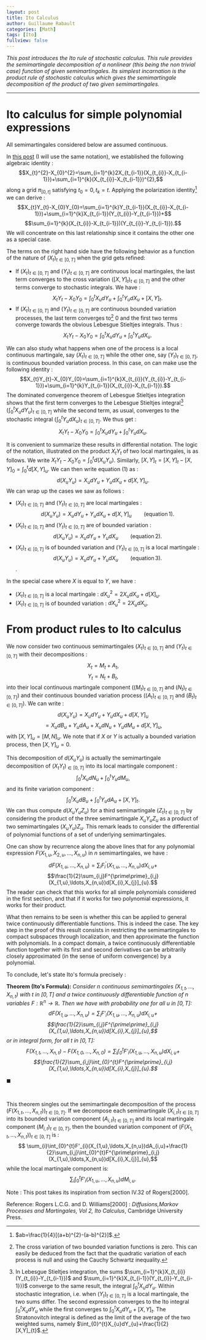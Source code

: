 ```yaml
--- 
layout: post 
title: Ito Calculus 
author: Guillaume Rabault
categories: [Math] 
tags: [Ito]
fullview: false 
--- 
```


*This post introduces the Ito rule of stochastic
calculus. This rule provides the semimartingale decomposition of a
nonlinear (this being the non trivial case) function of given
semimartingales. Its simplest incarnation is the product rule of
stochastic calculus which gives the semimartingale decomposition of the
product of two given semimartingales.*

* * * * *

Ito calculus for simple polynomial expressions
==============================================

All semimartingales considered below are assumed continuous.

In [this
post](/math/2013/05/29/quadratic-variation-and-stochastic-integration.html "QUADRATIC VARIATION AND STOCHASTIC INTEGRATION")
(I will use the same notation), we established the following algebraic
identity :
$$X_{t}^{2}-X_{0}^{2}=\sum_{i=1}^{k}2X_{t_{i-1}}(X_{t_{i}}-X_{t_{i-1}})+\sum_{i=1}^{k}(X_{t_{i}}-X_{t_{i-1}})^{2},$$
along a grid $\pi_{[0,t]}$ satisfying $t_{0}=0 ,t_{k}=t$.
Applying the polarization identity[^1] we can derive :
$$X_{t}Y_{t}-X_{0}Y_{0}=\sum_{i=1}^{k}Y_{t_{i-1}}(X_{t_{i}}-X_{t_{i-1}})+\sum_{i=1}^{k}X_{t_{i-1}}(Y_{t_{i}}-Y_{t_{i-1}})+$$
$$\sum_{i=1}^{k}(X_{t_{i}}-X_{t_{i-1}})(Y_{t_{i}}-Y_{t_{i-1}}).$$
We will concentrate on this last relationship since it contains the
other one as a special case.

The terms on the right hand side have the following behavior as a
function of the nature of $(X_{t})_{t \in [0,T]}$ when the grid
gets refined:

-   If $(X_{t})_{t \in [0,T]}$ and $(Y_{t})_{t \in [0,T]}$ are
    continuous local martingales, the last term converges to the cross
    variation $([X,Y]_{t})_{t \in [0,T]}$ and the other terms
    converge to stochastic integrals. We have :
    $$X_{t}Y_{t}-X_{0}Y_{0}=\int_{0}^{t}X_{u}dY_{u}+\int_{0}^{t}Y_{u}dX_{u}+[X,Y]_{t}.
    \tag{1}$$
-   If $(X_{t})_{t \in [0,T]}$ and $(Y_{t})_{t \in [0,T]}$ are
    continuous bounded variation processes, the last term converges
    to[^2] $0$ and the first two terms converge towards the
    obvious Lebesgue Stieltjes integrals. Thus :
    $$X_{t}Y_{t}-X_{0}Y_{0}=\int_{0}^{t}X_{u}dY_{u}+\int_{0}^{t}Y_{u}dX_{u}.
    \tag{2}$$

We can also study what happens when one of the process is a local
continuous martingale, say $(X_{t})_{t \in [0,T]}$ while the other
one, say $(Y_{t})_{t \in [0,T]}$, is continuous bounded variation
process. In this case, on can make use the following identity :
$$X_{t}Y_{t}-X_{0}Y_{0}=\sum_{i=1}^{k}X_{t_{i}}(Y_{t_{i}}-Y_{t_{i-1}})+\sum_{i=1}^{k}Y_{t_{i-1}}(X_{t_{i}}-X_{t_{i-1}}).$$
The dominated convergence theorem of Lebesgue Stieltjes integration
shows that the first term converges to the Lebesgue Stieltjes
integral[^3] $(\int_{0}^{t}X_{u}dY_{u})_{t \in [0,T]}$
while the second term, as usual, converges to the stochastic integral
$(\int_{0}^{t}Y_{u}dX_{u})_{t \in [0,T]}$. We thus get :
$$X_{t}Y_{t}-X_{0}Y_{0}=\int_{0}^{t}X_{u}dY_{u}+\int_{0}^{t}Y_{u}dX_{u}.
\tag{3}$$

It is convenient to summarize these results in differential notation.
The logic of the notation, illustrated on the product $X_{t}Y_{t}$
of two local martingales, is as follows. We write
$X_{t}Y_{t}-X_{0}Y_{0}=\int_{0}^{t}d (X_{u}Y_{u})$.
Similarly,
$[X,Y]_{t}=[X,Y]_{t}-[X,Y]_{0}=\int_{0}^{t}d[X,Y]_{u}$. We can
then write equation $(1)$ as : $$d (X_{u}Y_{u})=X_{u}d
Y_{u}+Y_{u}d X_{u}+d[X,Y]_{u}.$$ We can wrap up the cases we saw
as follows :

-   $(X_{t})_{t \in [0,T]}$ and $(Y_{t})_{t \in [0,T]}$ are
    local martingales : $$d (X_{u}Y_{u})=X_{u}d Y_{u}+Y_{u}d
    X_{u}+d[X,Y]_{u} \qquad (\text{equation}\,1).$$
-   $(X_{t})_{t \in [0,T]}$ and $(Y_{t})_{t \in [0,T]}$ are of
    bounded variation : $$d (X_{u}Y_{u})=X_{u}d Y_{u}+Y_{u}d
    X_{u} \qquad (\text{equation}\,2).$$
-   $(X_{t})_{t \in [0,T]}$ is of bounded variation and
    $(Y_{t})_{t \in [0,T]}$ is a local martingale : $$d
    (X_{u}Y_{u})=X_{u}d Y_{u}+Y_{u}d X_{u} \qquad
    (\text{equation}\,3).$$.

In the special case where $X$ is equal to $Y$, we have :

-   $(X_{t})_{t \in [0,T]}$ is a local martingale :
    $dX^{2}_{u}=2X_{u}dX_{u}+d[X]_{u}$.
-   $(X_{t})_{t \in [0,T]}$ is of bounded variation :
    $dX^{2}_{u}=2X_{u}dX_{u}$.

From product rules to Ito calculus
==================================

We now consider two continuous semimartingales $(X_{t})_{t \in
[0,T]}$ and $(Y_{t})_{t \in [0,T]}$ with their decompositions :
$$X_{t}=M_{t}+A_{t},$$ $$Y_{t}=N_{t}+B_{t},$$ into their
local continuous martingale component ($(M_{t})_{t \in [0,T]}$ and
$(N_{t})_{t \in [0,T]}$) and their continuous bounded variation
process ($(A_{t})_{t \in [0,T]}$ and $(B_{t})_{t \in [0,T]}$).
We can write : $$d (X_{u}Y_{u})=X_{u}d Y_{u}+Y_{u}d
X_{u}+d[X,Y]_{u}$$ $$=X_{u}d B_{u}+Y_{u}d A_{u}+X_{u}d
N_{u}+Y_{u}d M_{u}+d[X,Y]_{u},$$ with $[X,Y]_{u}=[M,N]_{u}$.
We note that if $X$ or $Y$ is actually a bounded variation process,
then $[X,Y]_{u}=0$.

This decomposition of $d(X_{u}Y_{u})$ is actually the semimartingale
decomposition of $(X_{t}Y_{t})_{\in [0,T]}$ into its local
martingale component :$$\int_{0}^{t}X_{u}d
N_{u}+\int_{0}^{t}Y_{u}d M_{u},$$ and its finite variation
component : $$\int_{0}^{t}X_{u}d B_{u}+\int_{0}^{t}Y_{u}d
A_{u}+[X,Y]_{t}.$$ We can thus compute $d(X_{u}Y_{u}Z_{u})$ for
a third semimartingale $(Z_{t})_{t \in [0,T]}$ by considering the
product of the three semimartingale $X_{u}Y_{u}Z_{u}$ as a product
of two semimartingales $(X_{u}Y_{u})Z_{u}$. This remark leads to
consider the differential of polynomial functions of a set of underlying
semimartingales.

One can show by recurrence along the above lines that for any polynomial
expression $F(X_{1,u},X_{2,u},\ldots,X_{n,u})$ in $n$
semimartingales, we have : $$dF(X_{1,u},\ldots,X_{n,u})=
\sum_{i}F^{\prime}_{i}(X_{1,u},\ldots,X_{n,u})dX_{i,u}+$$
$$\frac{1}{2}\sum_{i,j}F^{\prime\prime}_{i,j}(X_{1,u},\ldots,X_{n,u})d[X_{i},X_{j}]_{u}.$$
The reader can check that this works for all simple polynomials
considered in the first section, and that if it works for two polynomial
expressions, it works for their product.

What then remains to be seen is whether this can be applied to general
twice continuously differentiable functions. This is indeed the case.
The key step in the proof of this result consists in restricting the
semimartingales to compact subspaces through localization, and then
approximate the function with polynomials. In a compact domain, a twice
continuously differentiable function together with its first and second
derivatives can be arbitrarily closely approximated (in the sense of
uniform convergence) by a polynomial.

To conclude, let's state Ito's formula precisely :

**Theorem (Ito's Formula):** *Consider $n$ continuous semimartingales
$(X_{1,t},\ldots,X_{n,t})$ with $t$ in $[0,T]$ and a twice
continuously differentiable function of $n$ variables $F:
\mathbb{R}^{n}\rightarrow \mathbb{R}$. Then we have with
probability one for all $u$ in
$[0,T]$:$$dF(X_{1,u},\ldots,X_{n,u})=
\sum_{i}F'_{i}(X_{1,u},\ldots,X_{n,u})dX_{i,u}+$$
$$\frac{1}{2}\sum_{i,j}F^{\prime\prime}_{i,j}(X_{1,u},\ldots,X_{n,u})d[X_{i},X_{j}]_{u},$$
or in integral form, for all $t$ in $[0,T]$:
$$F(X_{1,t},\ldots,X_{n,t})-F(X_{1,0},\ldots,X_{n,0})=
\sum_{i}\int_{0}^{t}F'_{i}(X_{1,u},\ldots,X_{n,u})dX_{i,u}+$$
$$\frac{1}{2}\sum_{i,j}\int_{0}^{t}F^{\prime\prime}_{i,j}(X_{1,u},\ldots,X_{n,u})d[X_{i},X_{j}]_{u}.$$*

${\scriptstyle \blacksquare}$

 

This theorem singles out the semimartingale decomposition of the process
$(F(X_{1,t},\ldots,X_{n,t}))_{t \in [0,T]}$. If we decompose each
semimartingale $(X_{i,t})_{t \in [0,T]}$ into its bounded variation
component $(A_{i,t})_{t \in [0,T]}$ and its local martingale
component $(M_{i,t})_{t \in [0,T]}$, then the bounded variation
component of $(F(X_{1,t},\ldots,X_{n,t}))_{t \in [0,T]}$ is :
$$
\sum_{i}\int_{0}^{t}F'_{i}(X_{1,u},\ldots,X_{n,u})dA_{i,u}+\frac{1}{2}\sum_{i,j}\int_{0}^{t}F^{\prime\prime}_{i,j}(X_{1,u},\ldots,X_{n,u})d[X_{i},X_{j}]_{u},$$
while the local martingale component is: $$
\sum_{i}\int_{0}^{t}F'_{i}(X_{1,u},\ldots,X_{n,u})dM_{i,u}.$$

Note : This post takes its inspiration from section IV.32 of
Rogers[2000].

Reference: Rogers L.C.G. and D. Williams[2000] : *Diffusions,Markov
Processes and Martingales, Vol 2, Ito Calculus*, Cambridge University
Press.


[^1]:  $ab=\frac{1}{4}[(a+b)^{2}-(a-b)^{2}]$. 

[^2]:  The cross variation of two bounded variation functions is zero. This
    can easily be deduced from the fact that the quadratic variation of
    each process is null and using the Cauchy Schwartz inequality.
 

[^3]:  In Lebesgue Stieltjes integration, the sums
    $\sum_{i=1}^{k}X_{t_{i}}(Y_{t_{i}}-Y_{t_{i-1}})$ and
    $\sum_{i=1}^{k}X_{t_{i-1}}(Y_{t_{i}}-Y_{t_{i-1}})$
    converge to the same result, the integral
    $\int_{0}^{t}X_{u}dY_{u}$. Within stochastic integration,
    i.e. when $(Y_{t})_{t \in [0,T]}$ is a local martingale, the
    two sums differ. The second expression converges to the Ito integral
    $\int_{0}^{t}X_{u}dY_{u}$ while the first converges to
    $\int_{0}^{t}X_{u}dY_{u}+[X,Y]_{t}$. The Stratonovitch
    integral is defined as the limit of the average of the two weighted
    sums, namely
    $\int_{0}^{t}X_{u}dY_{u}+\frac{1}{2}[X,Y]_{t}$.
 
